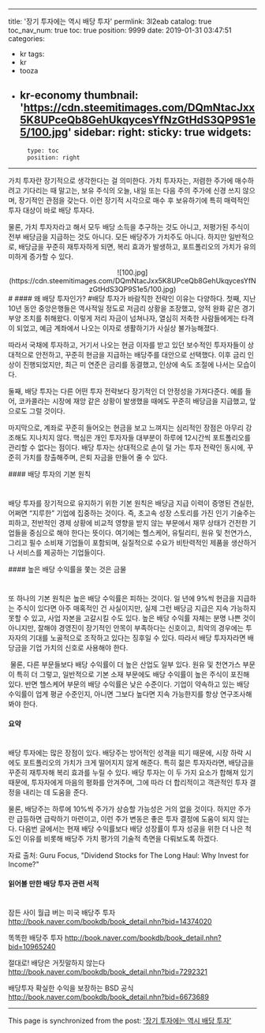
---
title: '장기 투자에는 역시 배당 투자'
permlink: 3l2eab
catalog: true
toc_nav_num: true
toc: true
position: 9999
date: 2019-01-31 03:47:51
categories:
- kr
tags:
- kr
- tooza
- kr-economy
thumbnail: 'https://cdn.steemitimages.com/DQmNtacJxx5K8UPceQb8GehUkqycesYfNzGtHdS3QP9S1e5/100.jpg'
sidebar:
    right:
        sticky: true
widgets:
    -
        type: toc
        position: right
---


가치 투자란 장기적으로 생각한다는 걸 의미한다. 가치 투자자는, 저렴한 주가에 매수하려고 기다리는 때 말고는, 보유 주식의 오늘, 내일 또는 다음 주의 주가에 신경 쓰지 않으며, 장기적인 관점을 갖는다. 이런 장기적 시각으로 매수 후 보유하기에 특히 매력적인 투자 대상이 바로 배당 투자다.


물론, 가치 투자자라고 해서 모두 배당 소득을 추구하는 것도 아니고, 저평가된 주식이 전부 배당금을 지급하는 것도 아니다. 모든 배당주가 가치주도 아니다. 하지만 일반적으로, 배당금을 꾸준히 재투자하게 되면, 복리 효과가 발생하고, 포트폴리오의 가치가 유의미하게 증가할 수 있다.

<center>
![100.jpg](https://cdn.steemitimages.com/DQmNtacJxx5K8UPceQb8GehUkqycesYfNzGtHdS3QP9S1e5/100.jpg)
</center>
#
#### 왜 배당 투자인가?
#
​배당 투자가 바람직한 전략인 이유는 다양하다. 첫째, 지난 10년 동안 중앙은행들은 역사적일 정도로 저금리 상황을 조장했고, 양적 완화 같은 경기 부양 조치를 취해왔다. 이렇게 저리 자금이 넘쳐나자, 열심히 저축한 사람들에게는 타격이 되었고, 예금 계좌에서 나오는 이자로 생활하기가 사실상 불가능해졌다.

​따라서 국채에 투자하고, 거기서 나오는 현금 이자를 받고 있던 보수적인 투자자들이 상대적으로 안전하고, 꾸준히 현금을 지급하는 배당주를 대안으로 선택했다. 이후 금리 인상이 진행되었지만, 최근 미 연준은 금리를 동결했고, 인상에 속도 조절에 나서는 모습이다.

​둘째, 배당 투자는 다른 어떤 투자 전략보다 장기적인 더 안정성을 가져다준다. 예를 들어, 코카콜라는 시장에 재앙 같은 상황이 발생했을 때에도 꾸준히 배당금을 지급했고, 앞으로도 그럴 것이다.

​마지막으로, 계좌로 꾸준히 들어오는 현금을 보고 느껴지는 심리적인 장점은 아무리 강조해도 지나치지 않다. 핵심은 개인 투자자들 대부분이 하루에 12시간씩 포트폴리오를 관리할 수 없다는 점이다. 배당 투자는 상대적으로 손이 덜 가는 투자 전략인 동시에, 꾸준히 가치를 창출해주며, 은퇴 자금을 만들어 줄 수 있다.

​#### 배당 투자의 기본 원칙
#
​배당 투자를 장기적으로 유지하기 위한 기본 원칙은 배당금 지급 이력이 증명된 견실한, 어쩌면 “지루한” 기업에 집중하는 것이다. 즉, 초고속 성장 스토리를 가진 인기 기술주는 피하고, 전반적인 경제 상황에 비교적 영향을 받지 않는 부문에서 재무 상태가 건전한 기업들을 중심으로 해야 한다는 뜻이다. 여기에는 헬스케어, 유틸리티, 원유 및 천연가스, 그리고 필수 소비재 기업들이 포함되며, 실질적으로 수요가 비탄력적인 제품을 생산하거나 서비스를 제공하는 기업들이다.

​#### 높은 배당 수익률을 쫓는 것은 금물
#
​또 하나의 기본 원칙은 높은 배당 수익률은 피하는 것이다. 일 년에 9%씩 현금을 지급하는 주식이 있다면 아주 매혹적인 건 사실이지만, 실제 그런 배당금 지급은 지속 가능하지 못할 수 있고, 사업 자본을 고갈시킬 수도 있다. 높은 배당 수익률 자체는 분명 나쁜 것이 아니지만, 잘해야 경영진이 장기적인 안목이 부족하다는 신호이고, 최악의 경우에는 투자자의 기대를 노골적으로 조작하고 있다는 징후일 수 있다. 따라서 배당 투자자라면 배당금을 기업 가치의 신호로 사용해야 한다.

​
물론, 다른 부문들보다 배당 수익률이 더 높은 산업도 일부 있다. 원유 및 천연가스 부문이 특히 더 그렇고, 일반적으로 기본 소재 부문에도 배당 수익률이 높은 주식이 포진해 있다. 반면 헬스케어 부문의 배당 수익률은 낮은 수준이다. 기업이 약속하고 있는 배당 수익률이 업계 평균 수준인지, 아니면 그보다 높다면 지속 가능한지를 항상 연구조사해 봐야 한다.

#### 요약
#
​배당 투자에는 많은 장점이 있다. 배당주는 방어적인 성격을 띠기 때문에, 시장 하락 시에도 포트폴리오의 가치가 크게 떨어지지 않게 해준다. 특히 젊은 투자자라면, 배당금을 꾸준히 재투자해 복리 효과를 누릴 수 있다. 배당 투자는 이 두 가지 요소가 합해져 있기 때문에, 투자자에게 마음의 평화를 안겨주며, 그에 따라 더 합리적이고 객관적인 투자 결정을 내리는 데 도움을 준다.

​물론, 배당주는 하루에 10%씩 주가가 상승할 가능성은 거의 없을 것이다. 하지만 주가란 급등하면 급락하기 마련이고, 이런 주가 변동은 좋은 투자 결정에 도움이 되지 않는다. 다음번 글에서는 현재 배당 수익률보다 배당 성장률이 투자 성공을 위한 더 나은 척도인 이유를 비롯해 배당주 가치 평가의 기술적 측면을 다뤄보도록 하겠다.

자료 출처: Guru Focus, "Dividend Stocks for The Long Haul: Why Invest for Income?"


#### 읽어볼 만한 배당 투자 관련 서적
#
잠든 사이 월급 버는 미국 배당주 투자
http://book.naver.com/bookdb/book_detail.nhn?bid=14374020

똑똑한 배당주 투자
http://book.naver.com/bookdb/book_detail.nhn?bid=10965240

절대로! 배당은 거짓말하지 않는다
http://book.naver.com/bookdb/book_detail.nhn?bid=7292321

배당투자 확실한 수익을 보장하는 BSD 공식
http://book.naver.com/bookdb/book_detail.nhn?bid=6673689

- - -

This page is synchronized from the post: ['장기 투자에는 역시 배당 투자'](https://steemit.com/@pius.pius/3l2eab)
